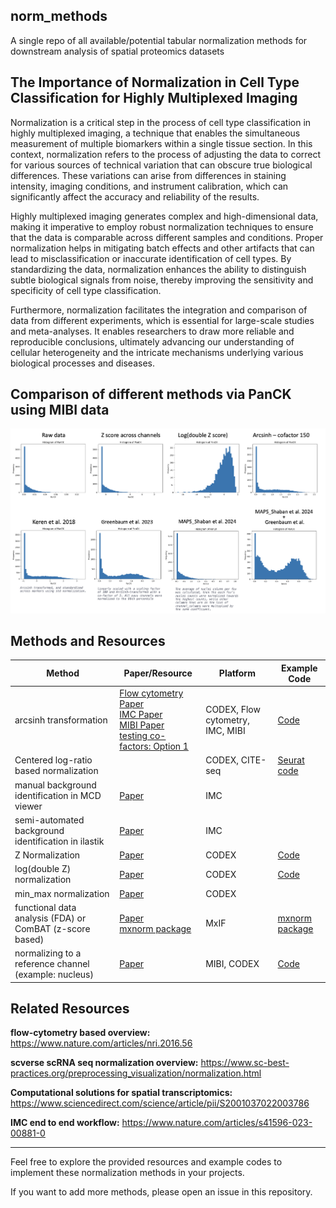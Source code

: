 ## norm_methods
A single repo of all available/potential tabular normalization methods for downstream analysis of spatial proteomics datasets

## The Importance of Normalization in Cell Type Classification for Highly Multiplexed Imaging
Normalization is a critical step in the process of cell type classification in highly multiplexed imaging, a technique that enables the simultaneous measurement of multiple biomarkers within a single tissue section. In this context, normalization refers to the process of adjusting the data to correct for various sources of technical variation that can obscure true biological differences. These variations can arise from differences in staining intensity, imaging conditions, and instrument calibration, which can significantly affect the accuracy and reliability of the results.

Highly multiplexed imaging generates complex and high-dimensional data, making it imperative to employ robust normalization techniques to ensure that the data is comparable across different samples and conditions. Proper normalization helps in mitigating batch effects and other artifacts that can lead to misclassification or inaccurate identification of cell types. By standardizing the data, normalization enhances the ability to distinguish subtle biological signals from noise, thereby improving the sensitivity and specificity of cell type classification.

Furthermore, normalization facilitates the integration and comparison of data from different experiments, which is essential for large-scale studies and meta-analyses. It enables researchers to draw more reliable and reproducible conclusions, ultimately advancing our understanding of cellular heterogeneity and the intricate mechanisms underlying various biological processes and diseases.

## Comparison of different methods via PanCK using MIBI data

<img src='images/comparison_PanCK_norm_met.png'>

## Methods and Resources
|Method|	Paper/Resource	|Platform	|Example Code|
|------|------------------|----------|------------|
|arcsinh transformation	| [Flow cytometry Paper](https://onlinelibrary.wiley.com/doi/10.1002/cyto.a.24491) <br />	[IMC Paper](https://onlinelibrary.wiley.com/doi/10.1002/cyto.a.24803)  <br />[MIBI Paper](https://www.sciencedirect.com/science/article/pii/S0092867418311000?via%3Dihub) <br /> [testing co-factors: Option 1](https://academic.oup.com/jrsssb/article-abstract/3/1/68/7026428?redirectedFrom=fulltext&login=true)|	CODEX, Flow cytometry, IMC, MIBI	| [Code](norm_methods.ipynb)|
|Centered log-ratio based normalization|		|CODEX, CITE-seq|	[Seurat code](https://satijalab.org/seurat/articles/seurat5_spatial_vignette_2)|
|manual background identification in MCD viewer|	[Paper](https://doi.org/10.1002/cyto.a.24480)|	IMC	||
|semi-automated background identification in ilastik|	[Paper](https://doi.org/10.1002/cyto.a.24480)	|IMC||	
|Z Normalization|	[Paper](https://www.frontiersin.org/journals/immunology/articles/10.3389/fimmu.2021.727626/full)	|CODEX	|[Code](norm_methods.ipynb)|
|log(double Z) normalization|	[Paper](https://www.frontiersin.org/journals/immunology/articles/10.3389/fimmu.2021.727626/full)	|CODEX	|[Code](norm_methods.ipynb)|
|min_max normalization|	[Paper](https://www.frontiersin.org/journals/immunology/articles/10.3389/fimmu.2021.727626/full)	|CODEX	||
|functional data analysis (FDA) or ComBAT (z-score based)	|[Paper](https://doi.org/10.1093/bioinformatics/btab877)	 <br />	[mxnorm package](https://github.com/ColemanRHarris/mxnorm)|MxIF	|[mxnorm package](https://cran.r-project.org/web/packages/mxnorm/vignettes/mxnorm-vignette.html#methodology-background)|
|normalizing to a reference channel (example: nucleus)|	[Paper](https://doi.org/10.1038/s41467-023-44188-w)	|MIBI, CODEX	|[Code](norm_methods.ipynb)|


## Related Resources
**flow-cytometry based overview:** https://www.nature.com/articles/nri.2016.56

**scverse scRNA seq normalization overview:** https://www.sc-best-practices.org/preprocessing_visualization/normalization.html

**Computational solutions for spatial transcriptomics:** https://www.sciencedirect.com/science/article/pii/S2001037022003786

**IMC end to end workflow:** https://www.nature.com/articles/s41596-023-00881-0


-------------------------------------------------------------------------------------
Feel free to explore the provided resources and example codes to implement these normalization methods in your projects.

If you want to add more methods, please open an issue in this repository.
